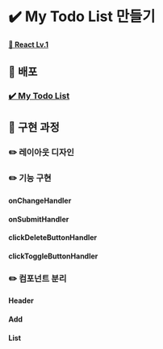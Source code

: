 # ✔️ My Todo List 만들기

[**📙 React Lv.1**](https://teamsparta.notion.site/React-Lv-1-876a9fed6dac402999c0e4db2dc38d0f)

## 🚀 배포

### [✔️ My Todo List](https://my-todo-list-silk-sigma.vercel.app/)

## 📝 구현 과정

### ✏️ 레이아웃 디자인

### ✏️ 기능 구현

#### onChangeHandler

#### onSubmitHandler

#### clickDeleteButtonHandler

#### clickToggleButtonHandler

### ✏️ 컴포넌트 분리

#### Header

#### Add

#### List
